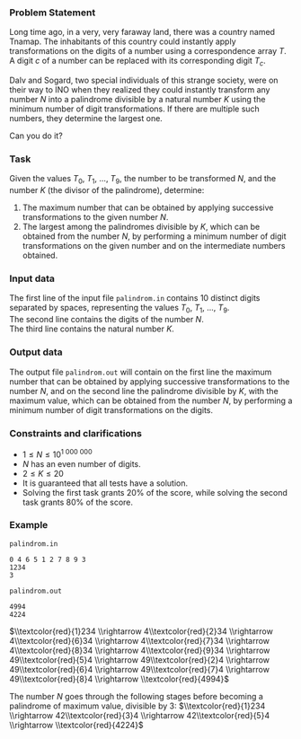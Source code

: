 ### Problem Statement

Long time ago, in a very, very faraway land, there was a country named Tnamap. The inhabitants of this country could instantly apply transformations on the digits of a number using a correspondence array $T$. A digit $c$ of a number can be replaced with its corresponding digit $T_c$.

Dalv and Sogard, two special individuals of this strange society, were on their way to INO when they realized they could instantly transform any number $N$ into a palindrome divisible by a natural number $K$ using the minimum number of digit transformations. If there are multiple such numbers, they determine the largest one.

Can you do it?

### Task

Given the values $T_0$, $T_1$, ..., $T_9$, the number to be transformed $N$, and the number $K$ (the divisor of the palindrome), determine:
1. The maximum number that can be obtained by applying successive transformations to the given number $N$.
2. The largest among the palindromes divisible by $K$, which can be obtained from the number $N$, by performing a minimum number of digit transformations on the given number and on the intermediate numbers obtained.

### Input data

The first line of the input file `palindrom.in` contains 10 distinct digits separated by spaces, representing the values $T_0$, $T_1$, ..., $T_9$.  
The second line contains the digits of the number $N$.  
The third line contains the natural number $K$.

### Output data

The output file `palindrom.out` will contain on the first line the maximum number that can be obtained by applying successive transformations to the number $N$, and on the second line the palindrome divisible by $K$, with the maximum value, which can be obtained from the number $N$, by performing a minimum number of digit transformations on the digits.

### Constraints and clarifications

- $1 \leq N \leq 10^{1\ 000\ 000}$
- $N$ has an even number of digits.
- $2 \leq K \leq 20$
- It is guaranteed that all tests have a solution.
- Solving the first task grants $20\%$ of the score, while solving the second task grants $80\%$ of the score.

### Example

`palindrom.in`
```
0 4 6 5 1 2 7 8 9 3
1234
3
```
`palindrom.out`
```
4994
4224
```
$\\textcolor{red}{1}234 \\rightarrow 4\\textcolor{red}{2}34 \\rightarrow 4\\textcolor{red}{6}34 \\rightarrow 4\\textcolor{red}{7}34 \\rightarrow 4\\textcolor{red}{8}34 \\rightarrow 4\\textcolor{red}{9}34 \\rightarrow 49\\textcolor{red}{5}4 \\rightarrow 49\\textcolor{red}{2}4 \\rightarrow 49\\textcolor{red}{6}4 \\rightarrow 49\\textcolor{red}{7}4 \\rightarrow 49\\textcolor{red}{8}4 \\rightarrow \\textcolor{red}{4994}$

The number $N$ goes through the following stages before becoming a palindrome of maximum value, divisible by $3$: $\\textcolor{red}{1}234 \\rightarrow 42\\textcolor{red}{3}4 \\rightarrow 42\\textcolor{red}{5}4 \\rightarrow \\textcolor{red}{4224}$